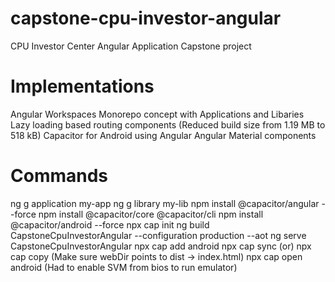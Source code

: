 # capstone-cpu-investor-angular
CPU Investor Center Angular Application Capstone project

# Implementations
Angular Workspaces Monorepo concept with Applications and Libaries
Lazy loading based routing components (Reduced build size from 1.19 MB to 518 kB)
Capacitor for Android using Angular
Angular Material components

# Commands
ng g application my-app
ng g library my-lib
npm install @capacitor/angular --force
npm install @capacitor/core @capacitor/cli
npm install @capacitor/android --force
npx cap init
ng build CapstoneCpuInvestorAngular --configuration production --aot
ng serve CapstoneCpuInvestorAngular
npx cap add android
npx cap sync (or) npx cap copy (Make sure webDir points to dist -> index.html)
npx cap open android (Had to enable SVM from bios to run emulator)
